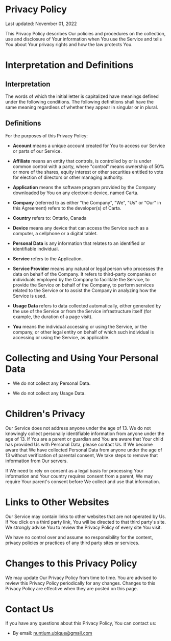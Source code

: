 # Privacy Policy

Last updated: November 01, 2022

This Privacy Policy describes Our policies and procedures on the collection, use 
and disclosure of Your information when You use the Service and tells You about 
Your privacy rights and how the law protects You.


# Interpretation and Definitions

## Interpretation

The words of which the initial letter is capitalized have meanings defined under 
the following conditions. The following definitions shall have the same meaning 
regardless of whether they appear in singular or in plural.

## Definitions

For the purposes of this Privacy Policy:

- __Account__ means a unique account created for You to access our Service or 
parts of our Service.

- __Affiliate__ means an entity that controls, is controlled by or is under 
common control with a party, where "control" means ownership of 50% or more of 
the shares, equity interest or other securities entitled to vote for election 
of directors or other managing authority.

- __Application__ means the software program provided by the Company downloaded
by You on any electronic device, named Carta.

- __Company__ (referred to as either "the Company", "We", "Us" or "Our" in this 
Agreement) refers to the developer(s) of Carta.

- __Country__ refers to: Ontario,  Canada

- __Device__ means any device that can access the Service such as a computer,
a cellphone or a digital tablet.

- __Personal Data__ is any information that relates to an identified or
identifiable individual.

- __Service__ refers to the Application.

- __Service Provider__ means any natural or legal person who processes the 
data on behalf of the Company. It refers to third-party companies or individuals 
employed by the Company to facilitate the Service, to provide the Service on 
behalf of the Company, to perform services related to the Service or to assist 
the Company in analyzing how the Service is used.

- __Usage Data__ refers to data collected automatically, either generated by
the use of the Service or from the Service infrastructure itself (for example,
the duration of a page visit).

- __You__ means the individual accessing or using the Service, or the company,
or other legal entity on behalf of which such individual is accessing or using
the Service, as applicable.

# Collecting and Using Your Personal Data

- We do not collect any Personal Data.

- We do not collect any Usage Data.

# Children's Privacy

Our Service does not address anyone under the age of 13. We do not knowingly 
collect personally identifiable information from anyone under the age of 13. 
If You are a parent or guardian and You are aware that Your child has provided 
Us with Personal Data, please contact Us. If We become aware that We have 
collected Personal Data from anyone under the age of 13 without verification of 
parental consent, We take steps to remove that information from Our servers.

If We need to rely on consent as a legal basis for processing Your information 
and Your country requires consent from a parent, We may require Your parent's 
consent before We collect and use that information.

# Links to Other Websites

Our Service may contain links to other websites that are not operated by Us. If 
You click on a third party link, You will be directed to that third party's 
site. We strongly advise You to review the Privacy Policy of every site You 
visit.

We have no control over and assume no responsibility for the content, privacy 
policies or practices of any third party sites or services.

# Changes to this Privacy Policy

We may update Our Privacy Policy from time to time. You are advised to review 
this Privacy Policy periodically for any changes. Changes to this Privacy Policy 
are effective when they are posted on this page.

# Contact Us

If you have any questions about this Privacy Policy, You can contact us:

- By email: nuntium.ubique@gmail.com
